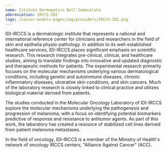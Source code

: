 ```yaml
---
name: Istituto Dermopatico Dell'Immacolata
abbreviation: IRCCS-IDI
logo: /cancer-models-pages/img/providers/IRCCS-IDI.png
---
```


IDI-IRCCS is a dermatologic institute that represents a national and international reference center for clinicians and researchers in the field of skin and epithelia physio-pathology. In addition to its well-established healthcare services, IDI-IRCCS places significant emphasis on scientific research. This research integrates pre-clinical, clinical, and healthcare studies, aiming to translate findings into innovative and updated diagnostic and therapeutic methods for patients.
The experimental research primarily focuses on the molecular mechanisms underlying various dermatological conditions, including genetic and autoimmune diseases, chronic inflammatory diseases, ulcerative skin conditions, and skin cancers. Much of the laboratory research is closely linked to clinical practice and utilizes biological material derived from patients.

The studies conducted in the Molecular Oncology Laboratory of IDI-IRCCS explore the molecular mechanisms underlying the pathogenesis and progression of melanoma, with a focus on identifying potential biomarkers predictive of response and resistance to antitumor agents. As part of this work, the laboratory has created a resource of stabilized cell lines derived from patient melanoma metastases.

In the field of oncology, IDI-IRCCS is a member of the Ministry of Health's network of oncology IRCCS centers, "Alliance Against Cancer" (ACC).
